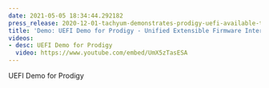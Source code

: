 ```yaml
---
date: 2021-05-05 18:34:44.292182
press_release: 2020-12-01-tachyum-demonstrates-prodigy-uefi-available-to-partners-for-product-launch-in-2021
title: 'Demo: UEFI Demo for Prodigy - Unified Extensible Firmware Interface'
videos:
- desc: UEFI Demo for Prodigy
  video: https://www.youtube.com/embed/UmX5zTasESA
---
```


UEFI Demo for Prodigy